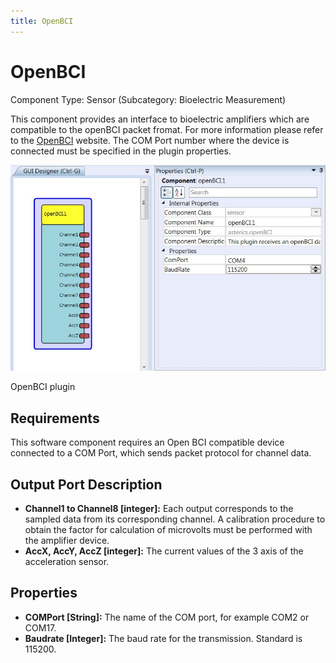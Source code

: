 ```yaml
---
title: OpenBCI
---
```


# OpenBCI

Component Type: Sensor (Subcategory: Bioelectric Measurement)

This component provides an interface to bioelectric amplifiers which are compatible to the openBCI packet fromat. For more information please refer to the [OpenBCI](http://www.openbci.com/) website. The COM Port number where the device is connected must be specified in the plugin properties.

![Screenshot: OpenBCI plugin](./img/OpenBCI.jpg "Screenshot: OpenBCI plugin")

OpenBCI plugin

## Requirements

This software component requires an Open BCI compatible device connected to a COM Port, which sends packet protocol for channel data.

## Output Port Description

- **Channel1 to Channel8 \[integer\]:** Each output corresponds to the sampled data from its corresponding channel. A calibration procedure to obtain the factor for calculation of microvolts must be performed with the amplifier device.
- **AccX, AccY, AccZ \[integer\]:** The current values of the 3 axis of the acceleration sensor.

## Properties

- **COMPort \[String\]:** The name of the COM port, for example COM2 or COM17.
- **Baudrate \[Integer\]:** The baud rate for the transmission. Standard is 115200.
